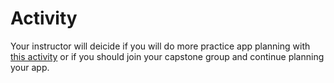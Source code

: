 # Activity

Your instructor will deicide if you will do more practice app planning with [this activity](https://github.com/joinpursuit/api-planning-lab) or if you should join your capstone group and continue planning your app.
